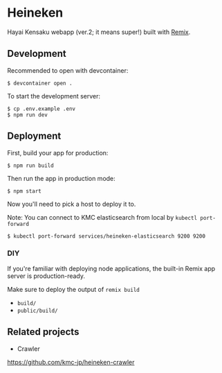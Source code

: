 # Heineken

Hayai Kensaku webapp (ver.2; it means super!) built with [Remix](https://remix.run/docs).

## Development

Recommended to open with devcontainer:

```
$ devcontainer open .
```

To start the development server:

```
$ cp .env.example .env
$ npm run dev
```

## Deployment

First, build your app for production:

```
$ npm run build
```

Then run the app in production mode:

```
$ npm start
```

Now you'll need to pick a host to deploy it to.

Note: You can connect to KMC elasticsearch from local by `kubectl port-forward`

```
$ kubectl port-forward services/heineken-elasticsearch 9200 9200
```

### DIY

If you're familiar with deploying node applications, the built-in Remix app server is production-ready.

Make sure to deploy the output of `remix build`

- `build/`
- `public/build/`

## Related projects

- Crawler

https://github.com/kmc-jp/heineken-crawler
